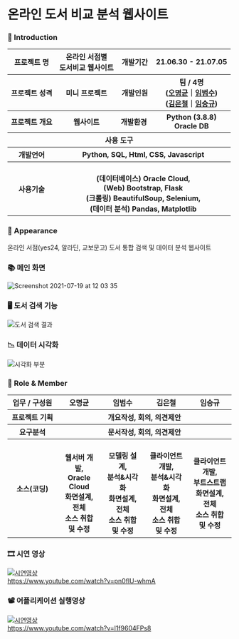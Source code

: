 
# 온라인 도서 비교 분석 웹사이트



### 👋 Introduction

<table>
    <tr>
        <th>프로젝트 명 </th>
        <th>온라인 서점별 <br>도서비교 웹사이트</th>
        <th>개발기간</th>
        <th>21.06.30 - 21.07.05</th>
    </tr>
    <tr>
        <th>프로젝트 성격</th>
        <th>미니 프로젝트</th>
        <th>개발인원</th>
        <th>팀 / 4명<br>
          (<a href="https://github.com/ropering">오명균</a>｜<a href="https://github.com/BeomSu-Lim">임범수</a>) <br>
          (<a href="https://ad4613.tistory.com/">김은철</a>｜<a href="https://github.com/sir8080">임승규</a>)
      </th>
    </tr>
      <tr>
        <th>프로젝트 개요</th>
        <th>웹사이트</th>
        <th>개발환경&nbsp;</th>
        <th>Python (3.8.8)  <br> Oracle DB </th>
    </tr>
    <tr>
        <th colspan="5">사용 도구</th>
    </tr>  
    <tr>
        <th>개발언어</th>
        <th colspan="3">Python, SQL, Html, CSS, Javascript</th>
    </tr>
    <tr>
        <th>사용기술</th>
        <th colspan="3">
            <br> (데이터베이스) Oracle Cloud,  
            <br> (Web) Bootstrap, Flask
            <br> (크롤링) BeautifulSoup, Selenium, 
            <br> (데이터 분석) Pandas, Matplotlib
        </th>
    </tr>
</table>

### 📼 Appearance
온라인 서점(yes24, 알라딘, 교보문고) 도서 통합 검색 및 데이터 분석 웹사이트


 ### 📚 메인 화면
![Screenshot 2021-07-19 at 12 03 35](https://user-images.githubusercontent.com/50795314/126107072-1bdae78d-c1cc-4ada-a854-63c15a86884e.jpg)
 ### 🖥️ 도서 검색 기능
![도서 검색 결과](https://user-images.githubusercontent.com/50795314/126107027-daafef4d-9ae8-4af2-9fa9-7cae6d6b768f.gif)
 ### 📉 데이터 시각화
![시각화 부분](https://user-images.githubusercontent.com/50795314/126106989-9f0f4474-2085-4270-bbfc-b50a4b4174f6.gif)

### 📑 Role & Member


<table>
    <tr>
        <th width="16%">업무 / 구성원</th>
        <th width="14%">오명균</th>
        <th width="14%">임범수</th>        
        <th width="14%">김은철</th>        
        <th width="14%">임승규</th>        
    </tr>
    <tr>
        <th>프로젝트 기획</th>
        <th colspan="4"> <center>개요작성, 회의, 의견제안 </center> </th>
    </tr>
    <tr>
        <th>요구분석</th>
        <th colspan="4"> <center> 문서작성, 회의, 의견제안 </center> </th>
    </tr>
        <th>소스(코딩)</th>
        <th>
            <br>웹서버 개발, 
            <br>Oracle Cloud
            <br>화면설계, 전체
            <br>소스 취합 및 수정
        </th>
        <th>
            <br>모델링 설계,
            <br>분석&시각화    
            <br>화면설계, 전체
            <br>소스 취합 및 수정
        </th>
        <th>
            <br>클라이언트 개발,
            <br>분석&시각화    
            <br>화면설계, 전체
            <br>소스 취합 및 수정
        </th>
        <th>
            <br>클라이언트 개발,
            <br>부트스트랩  
            <br>화면설계, 전체
            <br>소스 취합 및 수정
        </th>
    </tr>
</table>

### 🎞 시연 영상 
[![시연영상](http://img.youtube.com/vi/pn0flU-whmA/0.jpg)](https://youtu.be/pn0flU-whmA?t=0s) 
<br> https://www.youtube.com/watch?v=pn0flU-whmA

### 📽 어플리케이션 실행영상
[![시연영상](http://img.youtube.com/vi/l1f9604FPs8/0.jpg)](https://youtu.be/l1f9604FPs8?t=0s) 
<br> https://www.youtube.com/watch?v=l1f9604FPs8
